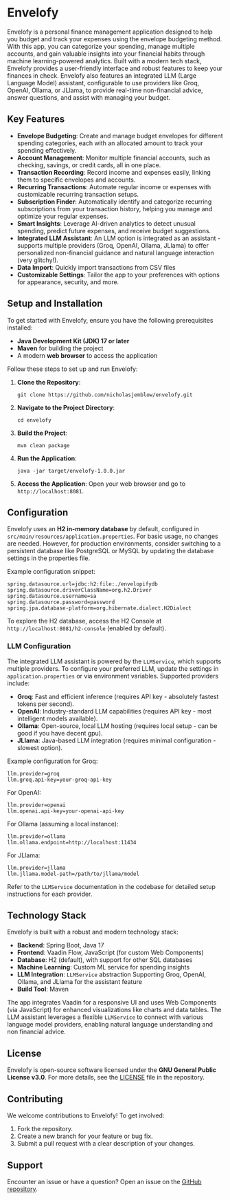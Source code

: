 # Envelofy

Envelofy is a personal finance management application designed to help you budget and track your expenses using the envelope budgeting method. With this app, you can categorize your spending, manage multiple accounts, and gain valuable insights into your financial habits through machine learning-powered analytics. Built with a modern tech stack, Envelofy provides a user-friendly interface and robust features to keep your finances in check. Envelofy also features an integrated LLM (Large Language Model) assistant, configurable to use providers like Groq, OpenAI, Ollama, or JLlama, to provide real-time non-financial advice, answer questions, and assist with managing your budget.

## Key Features

- **Envelope Budgeting**: Create and manage budget envelopes for different spending categories, each with an allocated amount to track your spending effectively.
- **Account Management**: Monitor multiple financial accounts, such as checking, savings, or credit cards, all in one place.
- **Transaction Recording**: Record income and expenses easily, linking them to specific envelopes and accounts.
- **Recurring Transactions**: Automate regular income or expenses with customizable recurring transaction setups.
- **Subscription Finder**: Automatically identify and categorize recurring subscriptions from your transaction history, helping you manage and optimize your regular expenses.
- **Smart Insights**: Leverage AI-driven analytics to detect unusual spending, predict future expenses, and receive budget suggestions.
- **Integrated LLM Assistant**: An LLM option is integrated as an assistant - supports multiple providers (Groq, OpenAI, Ollama, JLlama) to offer personalized non-financial guidance and natural language interaction (very glitchy!).
- **Data Import**: Quickly import transactions from CSV files
- **Customizable Settings**: Tailor the app to your preferences with options for appearance, security, and more.

## Setup and Installation

To get started with Envelofy, ensure you have the following prerequisites installed:

- **Java Development Kit (JDK) 17 or later**
- **Maven** for building the project
- A modern **web browser** to access the application

Follow these steps to set up and run Envelofy:

1. **Clone the Repository**:
   ```
   git clone https://github.com/nicholasjemblow/envelofy.git
   ```

2. **Navigate to the Project Directory**:
   ```
   cd envelofy
   ```

3. **Build the Project**:
   ```
   mvn clean package
   ```

4. **Run the Application**:
   ```
   java -jar target/envelofy-1.0.0.jar
   ```

5. **Access the Application**:
   Open your web browser and go to `http://localhost:8081`.

## Configuration

Envelofy uses an **H2 in-memory database** by default, configured in `src/main/resources/application.properties`. For basic usage, no changes are needed. However, for production environments, consider switching to a persistent database like PostgreSQL or MySQL by updating the database settings in the properties file.

Example configuration snippet:
```
spring.datasource.url=jdbc:h2:file:./envelopifydb
spring.datasource.driverClassName=org.h2.Driver
spring.datasource.username=sa
spring.datasource.password=password
spring.jpa.database-platform=org.hibernate.dialect.H2Dialect
```

To explore the H2 database, access the H2 Console at `http://localhost:8081/h2-console` (enabled by default).

### LLM Configuration
The integrated LLM assistant is powered by the `LLMService`, which supports multiple providers. To configure your preferred LLM, update the settings in `application.properties` or via environment variables. Supported providers include:

- **Groq**: Fast and efficient inference (requires API key - absolutely fastest tokens per second).
- **OpenAI**: Industry-standard LLM capabilities (requires API key - most intelligent models available).
- **Ollama**: Open-source, local LLM hosting (requires local setup - can be good if you have decent gpu).
- **JLlama**: Java-based LLM integration (requires minimal configuration - slowest option).

Example configuration for Groq:
```
llm.provider=groq
llm.groq.api-key=your-groq-api-key
```

For OpenAI:
```
llm.provider=openai
llm.openai.api-key=your-openai-api-key
```

For Ollama (assuming a local instance):
```
llm.provider=ollama
llm.ollama.endpoint=http://localhost:11434
```

For JLlama:
```
llm.provider=jllama
llm.jllama.model-path=/path/to/jllama/model
```

Refer to the `LLMService` documentation in the codebase for detailed setup instructions for each provider.

## Technology Stack

Envelofy is built with a robust and modern technology stack:

- **Backend**: Spring Boot, Java 17
- **Frontend**: Vaadin Flow, JavaScript (for custom Web Components)
- **Database**: H2 (default), with support for other SQL databases
- **Machine Learning**: Custom ML service for spending insights
- **LLM Integration**: `LLMService` abstraction Supporting Groq, OpenAI, Ollama, and JLlama for the assistant feature
- **Build Tool**: Maven

The app integrates Vaadin for a responsive UI and uses Web Components (via JavaScript) for enhanced visualizations like charts and data tables. The LLM assistant leverages a flexible `LLMService` to connect with various language model providers, enabling natural language understanding and non financial advice.

## License

Envelofy is open-source software licensed under the **GNU General Public License v3.0**. For more details, see the [LICENSE](LICENSE) file in the repository.

## Contributing

We welcome contributions to Envelofy! To get involved:

1. Fork the repository.
2. Create a new branch for your feature or bug fix.
3. Submit a pull request with a clear description of your changes.

## Support

Encounter an issue or have a question? Open an issue on the [GitHub repository](https://github.com/nicholasjemblow/envelofy/issues). 
